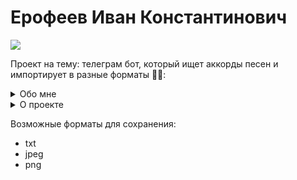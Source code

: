 # Ерофеев Иван Константинович
[![](https://img.shields.io/badge/-@vanish007-%23181717?style=flat-square&logo=github)](https://github.com/vanish007)

Проект на тему: телеграм бот, который ищет аккорды песен и импортирует в разные форматы 🎸🎶:
<details>
<summary>
  Обо мне
</summary>
🐱 Люблю котов

![alt text](https://png.pngtree.com/png-clipart/20230511/ourmid/pngtree-isolated-cat-on-white-background-png-image_7094927.png)

💻 Языки программирования, на которых я пишу:
  <p>
  <img title="Python" alt="Python" src="https://raw.githubusercontent.com/Thomas-George-T/Thomas-George-T/master/assets/python.svg" width="40" height="40" style="vertical-align:down; margin:4px"/>
  <img title="С++" alt="С++" src="https://raw.githubusercontent.com/isocpp/logos/master/cpp_logo.png" alt="C++ Logo" width="40" height="40" />
  </p>
📖 Учусь в 11 классе
</details>
<details>
<summary>
  О проекте
</summary>
  Бот в телеграме, которому ты пишешь название песни, а в ответ он скидывает аккорды к песни. Будет возможность выбрать формат, например .txt или .jpeg, тогда бот скинет либо текстовый файл, либо фотографию, которые можно скачать. Он также будет сохранять ваши песни, так что в следующий раз вы можете напримую зайти в бота в раздел "библиотека". В планах также добавить вариант, в котором бот скидывает ноты.
  Полезность бота: он облегчает поиск аккордов. Нельзя сказать, что без него тяжело обойтись, но тем не менее, он автоматизирует рутинные задачи для начинающих и продвинутых музыкантов.
</details>

Возможные форматы для сохранения:

* txt
* jpeg
* png





  


